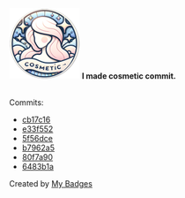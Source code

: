 <img src="https://github.com/my-badges/my-badges/blob/master/src/all-badges/cosmetic-commit/cosmetic-commit.png?raw=true" alt="I made cosmetic commit." title="I made cosmetic commit." width="128">
<strong>I made cosmetic commit.</strong>
<br><br>

Commits:

- <a href="https://github.com/andrewjswan/rsshub-addon/commit/cb17c164e0c0a5f20d4e1b6eb795f2528b1b61ec">cb17c16</a>
- <a href="https://github.com/andrewjswan/snmp2mqtt-addon/commit/e33f552d521afd1a9050c65fc9fef69a742c4de2">e33f552</a>
- <a href="https://github.com/andrewjswan/snmp2mqtt-addon/commit/5f56dce3446d17f78d23474ba3cb3c3cba56583d">5f56dce</a>
- <a href="https://github.com/andrewjswan/snmp2mqtt/commit/b7962a5c5c1bf542ced9012989e33f5f01a3ce3e">b7962a5</a>
- <a href="https://github.com/andrewjswan/snmp2mqtt/commit/80f7a90c3aa92b637e3eb3f0c36038a3cfba8954">80f7a90</a>
- <a href="https://github.com/andrewjswan/snmp2mqtt-addon/commit/6483b1adc14be60e4bc873c6361105aaeba76f6f">6483b1a</a>


Created by <a href="https://github.com/my-badges/my-badges">My Badges</a>